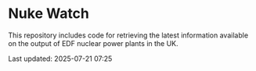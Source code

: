 # Nuke Watch

This repository includes code for retrieving the latest information available on the output of EDF nuclear power plants in the UK.

Last updated: 2025-07-21 07:25